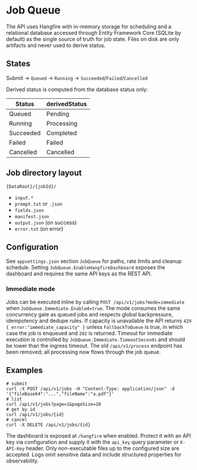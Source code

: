 # Job Queue

The API uses Hangfire with in-memory storage for scheduling and a relational database accessed through Entity Framework Core (SQLite by default) as the single source of truth for job state. Files on disk are only artifacts and never used to derive status.

## States
Submit → `Queued` → `Running` → `Succeeded`/`Failed`/`Cancelled`

Derived status is computed from the database status only:

| Status | derivedStatus |
|--------|---------------|
| Queued | Pending       |
| Running| Processing    |
| Succeeded | Completed  |
| Failed | Failed       |
| Cancelled | Cancelled |

## Job directory layout
`{DataRoot}/{jobId}/`
- `input.*`
- `prompt.txt` or `.json`
- `fields.json`
- `manifest.json`
- `output.json` (on success)
- `error.txt` (on error)

## Configuration
See `appsettings.json` section `JobQueue` for paths, rate limits and cleanup schedule. Setting `JobQueue.EnableHangfireDashboard` exposes the dashboard and requires the same API keys as the REST API.

### Immediate mode
Jobs can be executed inline by calling `POST /api/v1/jobs?mode=immediate` when `JobQueue.Immediate.Enabled=true`.
The mode consumes the same concurrency gate as queued jobs and respects global backpressure, idempotency and dedupe rules.
If capacity is unavailable the API returns `429 { error:"immediate_capacity" }` unless `FallbackToQueue` is true, in which case the job is enqueued and `202` is returned.
Timeout for immediate execution is controlled by `JobQueue.Immediate.TimeoutSeconds` and should be lower than the ingress timeout.
The old `/api/v1/process` endpoint has been removed; all processing now flows through the job queue.

## Examples
```
# submit
curl -X POST /api/v1/jobs -H "Content-Type: application/json" -d '{"fileBase64":"...","fileName":"a.pdf"}'
# list
curl /api/v1/jobs?page=1&pageSize=20
# get by id
curl /api/v1/jobs/{id}
# cancel
curl -X DELETE /api/v1/jobs/{id}
```

The dashboard is exposed at `/hangfire` when enabled. Protect it with an API key via configuration and supply it with the `api_key` query parameter or `X-API-Key` header. Only non-executable files up to the configured size are accepted. Logs omit sensitive data and include structured properties for observability.
